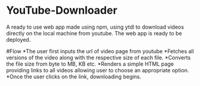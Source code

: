 # YouTube-Downloader
A ready to use web app made using npm, using ytdl to download videos directly on the local machine from youtube. The web app is ready to be deployed.

#Flow
*The user first inputs the url of video page from youtube 
*Fetches all versions of the video along with the respective size of each file.
*Converts the file size from byte to MB, KB etc.
*Renders a simple HTML page providing links to all videos allowing user to choose an appropriate option.
*Once the user clicks on the link, downloading begins.
